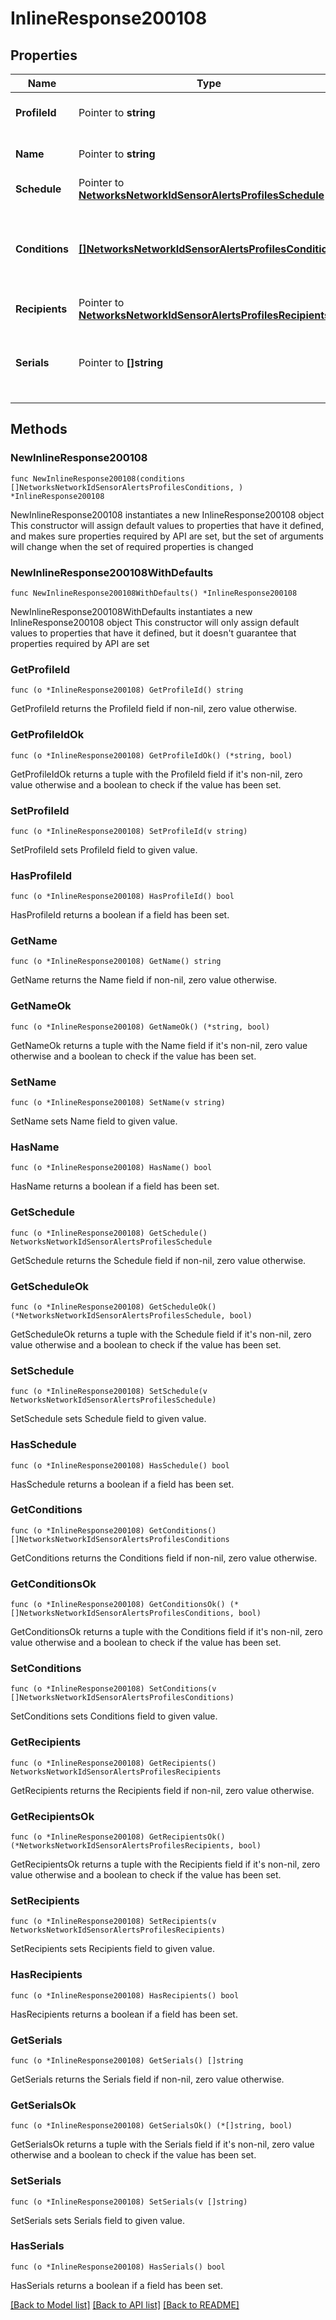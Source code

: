 # InlineResponse200108

## Properties

Name | Type | Description | Notes
------------ | ------------- | ------------- | -------------
**ProfileId** | Pointer to **string** | ID of the sensor alert profile. | [optional] 
**Name** | Pointer to **string** | Name of the sensor alert profile. | [optional] 
**Schedule** | Pointer to [**NetworksNetworkIdSensorAlertsProfilesSchedule**](NetworksNetworkIdSensorAlertsProfilesSchedule.md) |  | [optional] 
**Conditions** | [**[]NetworksNetworkIdSensorAlertsProfilesConditions**](NetworksNetworkIdSensorAlertsProfilesConditions.md) | List of conditions that will cause the profile to send an alert. | 
**Recipients** | Pointer to [**NetworksNetworkIdSensorAlertsProfilesRecipients**](NetworksNetworkIdSensorAlertsProfilesRecipients.md) |  | [optional] 
**Serials** | Pointer to **[]string** | List of device serials assigned to this sensor alert profile. | [optional] 

## Methods

### NewInlineResponse200108

`func NewInlineResponse200108(conditions []NetworksNetworkIdSensorAlertsProfilesConditions, ) *InlineResponse200108`

NewInlineResponse200108 instantiates a new InlineResponse200108 object
This constructor will assign default values to properties that have it defined,
and makes sure properties required by API are set, but the set of arguments
will change when the set of required properties is changed

### NewInlineResponse200108WithDefaults

`func NewInlineResponse200108WithDefaults() *InlineResponse200108`

NewInlineResponse200108WithDefaults instantiates a new InlineResponse200108 object
This constructor will only assign default values to properties that have it defined,
but it doesn't guarantee that properties required by API are set

### GetProfileId

`func (o *InlineResponse200108) GetProfileId() string`

GetProfileId returns the ProfileId field if non-nil, zero value otherwise.

### GetProfileIdOk

`func (o *InlineResponse200108) GetProfileIdOk() (*string, bool)`

GetProfileIdOk returns a tuple with the ProfileId field if it's non-nil, zero value otherwise
and a boolean to check if the value has been set.

### SetProfileId

`func (o *InlineResponse200108) SetProfileId(v string)`

SetProfileId sets ProfileId field to given value.

### HasProfileId

`func (o *InlineResponse200108) HasProfileId() bool`

HasProfileId returns a boolean if a field has been set.

### GetName

`func (o *InlineResponse200108) GetName() string`

GetName returns the Name field if non-nil, zero value otherwise.

### GetNameOk

`func (o *InlineResponse200108) GetNameOk() (*string, bool)`

GetNameOk returns a tuple with the Name field if it's non-nil, zero value otherwise
and a boolean to check if the value has been set.

### SetName

`func (o *InlineResponse200108) SetName(v string)`

SetName sets Name field to given value.

### HasName

`func (o *InlineResponse200108) HasName() bool`

HasName returns a boolean if a field has been set.

### GetSchedule

`func (o *InlineResponse200108) GetSchedule() NetworksNetworkIdSensorAlertsProfilesSchedule`

GetSchedule returns the Schedule field if non-nil, zero value otherwise.

### GetScheduleOk

`func (o *InlineResponse200108) GetScheduleOk() (*NetworksNetworkIdSensorAlertsProfilesSchedule, bool)`

GetScheduleOk returns a tuple with the Schedule field if it's non-nil, zero value otherwise
and a boolean to check if the value has been set.

### SetSchedule

`func (o *InlineResponse200108) SetSchedule(v NetworksNetworkIdSensorAlertsProfilesSchedule)`

SetSchedule sets Schedule field to given value.

### HasSchedule

`func (o *InlineResponse200108) HasSchedule() bool`

HasSchedule returns a boolean if a field has been set.

### GetConditions

`func (o *InlineResponse200108) GetConditions() []NetworksNetworkIdSensorAlertsProfilesConditions`

GetConditions returns the Conditions field if non-nil, zero value otherwise.

### GetConditionsOk

`func (o *InlineResponse200108) GetConditionsOk() (*[]NetworksNetworkIdSensorAlertsProfilesConditions, bool)`

GetConditionsOk returns a tuple with the Conditions field if it's non-nil, zero value otherwise
and a boolean to check if the value has been set.

### SetConditions

`func (o *InlineResponse200108) SetConditions(v []NetworksNetworkIdSensorAlertsProfilesConditions)`

SetConditions sets Conditions field to given value.


### GetRecipients

`func (o *InlineResponse200108) GetRecipients() NetworksNetworkIdSensorAlertsProfilesRecipients`

GetRecipients returns the Recipients field if non-nil, zero value otherwise.

### GetRecipientsOk

`func (o *InlineResponse200108) GetRecipientsOk() (*NetworksNetworkIdSensorAlertsProfilesRecipients, bool)`

GetRecipientsOk returns a tuple with the Recipients field if it's non-nil, zero value otherwise
and a boolean to check if the value has been set.

### SetRecipients

`func (o *InlineResponse200108) SetRecipients(v NetworksNetworkIdSensorAlertsProfilesRecipients)`

SetRecipients sets Recipients field to given value.

### HasRecipients

`func (o *InlineResponse200108) HasRecipients() bool`

HasRecipients returns a boolean if a field has been set.

### GetSerials

`func (o *InlineResponse200108) GetSerials() []string`

GetSerials returns the Serials field if non-nil, zero value otherwise.

### GetSerialsOk

`func (o *InlineResponse200108) GetSerialsOk() (*[]string, bool)`

GetSerialsOk returns a tuple with the Serials field if it's non-nil, zero value otherwise
and a boolean to check if the value has been set.

### SetSerials

`func (o *InlineResponse200108) SetSerials(v []string)`

SetSerials sets Serials field to given value.

### HasSerials

`func (o *InlineResponse200108) HasSerials() bool`

HasSerials returns a boolean if a field has been set.


[[Back to Model list]](../README.md#documentation-for-models) [[Back to API list]](../README.md#documentation-for-api-endpoints) [[Back to README]](../README.md)


